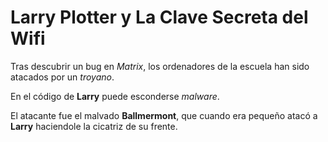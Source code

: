 # Larry Plotter y La Clave Secreta del Wifi

Tras descubrir un bug en *Matrix*, los ordenadores de la escuela han sido atacados por un *troyano*. 

En el código de **Larry** puede esconderse *malware*.

El atacante fue el malvado **Ballmermont**, que cuando era pequeño atacó a **Larry** haciendole la 
cicatriz de su frente.


